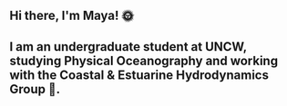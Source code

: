## Hi there, I'm Maya! :sun_with_face:

## I am an undergraduate student at UNCW, studying Physical Oceanography and working with the Coastal & Estuarine Hydrodynamics Group :ocean:.


<!--
**mayaleighton/mayaleighton** is a ✨ _special_ ✨ repository because its `README.md` (this file) appears on your GitHub profile.

Here are some ideas to get you started:

- 🔭 I’m currently working on ...
- 🌱 I’m currently learning ...
- 👯 I’m looking to collaborate on ...
- 🤔 I’m looking for help with ...
- 💬 Ask me about ...
- 📫 How to reach me: ...
- 😄 Pronouns: ...
- ⚡ Fun fact: ...
-->

